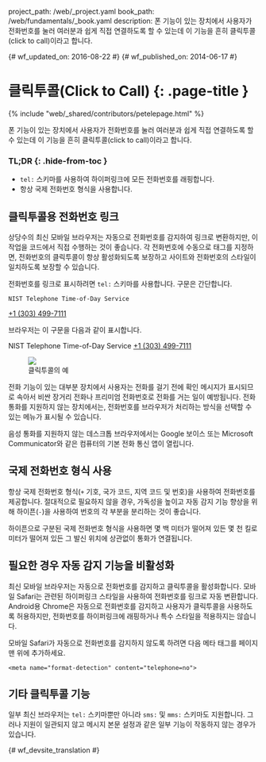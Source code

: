 project_path: /web/_project.yaml
book_path: /web/fundamentals/_book.yaml
description: 폰 기능이 있는 장치에서 사용자가 전화번호를 눌러 여러분과 쉽게 직접 연결하도록 할 수 있는데 이 기능을 흔히 클릭투콜(click to call)이라고 합니다.

{# wf_updated_on: 2016-08-22 #}
{# wf_published_on: 2014-06-17 #}

# 클릭투콜(Click to Call) {: .page-title }

{% include "web/_shared/contributors/petelepage.html" %}

폰 기능이 있는 장치에서 사용자가 전화번호를 눌러 여러분과 쉽게 직접
연결하도록 할 수 있는데 이 기능을 흔히 클릭투콜(click to call)이라고 합니다.

### TL;DR {: .hide-from-toc }

*  <code>tel:</code> 스키마를 사용하여 하이퍼링크에 모든 전화번호를 래핑합니다.
* 항상 국제 전화번호 형식을 사용합니다.


## 클릭투콜용 전화번호 링크

상당수의 최신 모바일 브라우저는 자동으로 전화번호를 감지하여
링크로 변환하지만, 이 작업을 코드에서 직접 수행하는 것이 좋습니다.
각 전화번호에 수동으로 태그를 지정하면, 전화번호의 클릭투콜이
항상 활성화되도록 보장하고 사이트와 전화번호의 스타일이 일치하도록 보장할 수 있습니다.

전화번호를 링크로 표시하려면 `tel:` 스키마를 사용합니다.  구문은 
간단합니다.


    NIST Telephone Time-of-Day Service 
<a href="tel:+1-303-499-7111">+1 (303) 499-7111</a>

브라우저는 이 구문을 다음과 같이 표시합니다.

NIST Telephone Time-of-Day Service <a href="tel:+1-303-499-7111">+1 (303) 499-7111</a>

<div class="attempt-right">
  <figure>
    <img src="images/click-to-call_framed.jpg" >
    <figcaption>클릭투콜의 예</figcaption>
  </figure>
</div>

전화 기능이 있는 대부분 장치에서 사용자는 전화를 걸기 전에
확인 메시지가 표시되므로 속아서 비싼 장거리 전화나
프리미엄 전화번호로 전화를 거는 일이 예방됩니다.
전화 통화를 지원하지 않는 장치에서는, 전화번호를 브라우저가
처리하는 방식을 선택할 수 있는 메뉴가 표시될 수 있습니다.

음성 통화를 지원하지 않는 데스크톱 브라우저에서는 Google 보이스 또는
Microsoft Communicator와 같은 컴퓨터의 기본 전화 통신
앱이 열립니다.

## 국제 전화번호 형식 사용

항상 국제 전화번호 형식(`+` 기호, 국가 코드, 지역 코드 및 번호)을 사용하여
전화번호를 제공합니다.  절대적으로
필요하지 않을 경우, 가독성을 높이고 자동 감지 기능 향상을 위해 하이픈(`-`)을 사용하여
번호의 각 부분을 분리하는 것이 좋습니다.

하이픈으로 구분된 국제 전화번호 형식을 사용하면 몇 백 미터가
떨어져 있든 몇 천 킬로미터가 떨어져 있든 그 발신
위치에 상관없이 통화가 연결됩니다.

## 필요한 경우 자동 감지 기능을 비활성화

최신 모바일 브라우저는 자동으로 전화번호를 감지하고
클릭투콜을 활성화합니다. 모바일 Safari는 관련된 하이퍼링크 스타일을 사용하여
전화번호를 링크로 자동 변환합니다. Android용 Chrome은 자동으로
전화번호를 감지하고 사용자가 클릭투콜을 사용하도록 허용하지만,
전화번호를 하이퍼링크에 래핑하거나 특수 스타일을 적용하지는 않습니다.

모바일 Safari가 자동으로 전화번호를 감지하지 않도록 하려면 다음
메타 태그를 페이지 맨 위에 추가하세요.


    <meta name="format-detection" content="telephone=no">


## 기타 클릭투콜 기능

일부 최신 브라우저는 `tel:` 스키마뿐만 아니라 `sms:` 및 `mms:` 스키마도
지원합니다. 그러나 지원이 일관되지 않고 메시지 본문 설정과 같은 일부
기능이 작동하지 않는 경우가 있습니다. 


{# wf_devsite_translation #}
